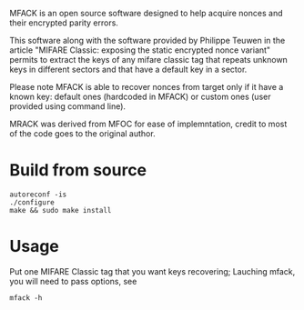 MFACK is an open source software designed to help acquire nonces and their encrypted parity errors.

This software along with the software provided by Philippe Teuwen in the article "MIFARE Classic: exposing the static encrypted nonce variant" permits to extract the keys of any mifare classic tag that repeats unknown keys in different sectors and that have a default key in a sector.

Please note MFACK is able to recover nonces from target only if it have a known key: default ones (hardcoded in MFACK) or custom ones (user provided using command line).

MRACK was derived from MFOC for ease of implemntation, credit to most of the code goes to the original author.

# Build from source

```
autoreconf -is
./configure
make && sudo make install
```

# Usage #
Put one MIFARE Classic tag that you want keys recovering;
Lauching mfack, you will need to pass options, see
```
mfack -h
```
